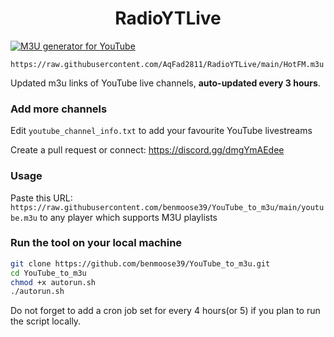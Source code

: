 
<h1 align="center"> RadioYTLive </h1>

[![M3U generator for YouTube](https://github.com/AqFad2811/RadioYTLive/actions/workflows/ERA.yml/badge.svg)](https://github.com/AqFad2811/RadioYTLive/actions/workflows/ERA.yml)

`https://raw.githubusercontent.com/AqFad2811/RadioYTLive/main/HotFM.m3u`

Updated m3u links of YouTube live channels, **auto-updated every 3 hours**.


### Add more channels
Edit `youtube_channel_info.txt` to add your favourite YouTube livestreams

Create a pull request or connect: https://discord.gg/dmgYmAEdee

### Usage
Paste this URL: `https://raw.githubusercontent.com/benmoose39/YouTube_to_m3u/main/youtube.m3u` to any player which supports M3U playlists

### Run the tool on your local machine
``` bash
git clone https://github.com/benmoose39/YouTube_to_m3u.git
cd YouTube_to_m3u
chmod +x autorun.sh
./autorun.sh
```

Do not forget to add a cron job set for every 4 hours(or 5) if you plan to run the script locally.

